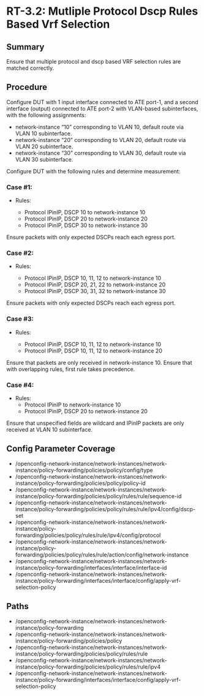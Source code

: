 # RT-3.2: Mutliple Protocol Dscp Rules Based Vrf Selection

## Summary

Ensure that multiple protocol and dscp based VRF selection rules are matched correctly.

## Procedure

Configure DUT with 1 input interface connected to ATE port-1, and a second interface (output) connected to ATE port-2 with VLAN-based subinterfaces, with the following assignments: 

* network-instance “10” corresponding to VLAN 10, default route via VLAN 10 subinterface. 
* network-instance “20” corresponding to VLAN 20, default route via VLAN 20 subinterface. 
* network-instance “30” corresponding to VLAN 30, default route via VLAN 30 subinterface. 

Configure DUT with the following rules and determine measurement: 

### Case #1: 
* Rules: 

    * Protocol IPinIP, DSCP 10 to network-instance 10 
    * Protocol IPinIP, DSCP 20 to network-instance 20 
    * Protocol IPinIP, DSCP 30 to network-instance 30 

Ensure packets with only expected DSCPs reach each egress port. 

### Case #2: 

* Rules: 

    * Protocol IPinIP, DSCP 10, 11, 12 to network-instance 10 
    * Protocol IPinIP, DSCP 20, 21, 22 to network-instance 20 
    * Protocol IPinIP, DSCP 30, 31, 32 to network-instance 30 

Ensure packets with only expected DSCPs reach each egress port. 

### Case #3: 

* Rules: 

    * Protocol IPinIP, DSCP 10, 11, 12 to network-instance 10 
    * Protocol IPinIP, DSCP 10, 11, 12 to network-instance 20 

Ensure that packets are only received in network-instance 10. Ensure that with overlapping rules, first rule takes precedence. 

### Case #4: 

* Rules: 
    * Protocol IPinIP to network-instance 10 
    * Protocol IPinIP, DSCP 20 to network-instance 20 

Ensure that unspecified fields are wildcard and IPinIP packets are only received at VLAN 10 subinterface. 

## Config Parameter Coverage
 *  /openconfig-network-instance/network-instances/network-instance/policy-forwarding/policies/policy/config/type
 *  /openconfig-network-instance/network-instances/network-instance/policy-forwarding/policies/policy/policy-id
 *  /openconfig-network-instance/network-instances/network-instance/policy-forwarding/policies/policy/rules/rule/sequence-id
 *  /openconfig-network-instance/network-instances/network-instance/policy-forwarding/policies/policy/rules/rule/ipv4/config/dscp-set
 *  /openconfig-network-instance/network-instances/network-instance/policy-forwarding/policies/policy/rules/rule/ipv4/config/protocol
 *  /openconfig-network-instance/network-instances/network-instance/policy-forwarding/policies/policy/rules/rule/action/config/network-instance
 *  /openconfig-network-instance/network-instances/network-instance/policy-forwarding/interfaces/interface/interface-id
 *  /openconfig-network-instance/network-instances/network-instance/policy-forwarding/interfaces/interface/config/apply-vrf-selection-policy

## Paths

* /openconfig-network-instance/network-instances/network-instance/policy-forwarding
* /openconfig-network-instance/network-instances/network-instance/policy-forwarding/policies/policy
* /openconfig-network-instance/network-instances/network-instance/policy-forwarding/policies/policy/rules/rule
* /openconfig-network-instance/network-instances/network-instance/policy-forwarding/policies/policy/rules/rule/ipv4
* /openconfig-network-instance/network-instances/network-instance/policy-forwarding/interfaces/interface/config/apply-vrf-selection-policy 


